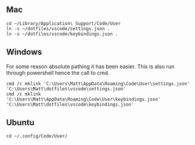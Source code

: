 ## Mac

```shell
cd ~/Library/Application\ Support/Code/User
ln -s ~/dotfiles/vscode/settings.json .
ln -s ~/dotfiles/vscode/keybindings.json .
```

## Windows

For some reason absolute pathing it has been easier. This is also run through powershell hence the call to cmd.

 ```shell
cmd /c mklink 'C:\Users\Matt\AppData\Roaming\Code\User\settings.json' 'C:\Users\Matt\dotfiles\vscode\settings.json'
cmd /c mklink 'C:\Users\Matt\AppData\Roaming\Code\User\keybindings.json' 'C:\Users\Matt\dotfiles\vscode\keybindings.json'
 ```



## Ubuntu

```
cd ~/.config/Code/User/
```
